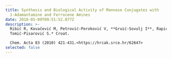 ```yaml
---
title: Synthesis and Biological Activity of Mannose Conjugates with
  1-Adamantamine and Ferrocene Amines
date: 2010-05-09T09:51:52.077Z
description: >-
  Ribić R, Kovačević M, Petrović-Peroković V, **Gruić-Sovulj I**, Rapić V,
  Tomić-Pisarović S.* Croat.

  Chem. Acta 83 (2010) 421-431.<https://hrcak.srce.hr/62647>
selected: false
---
```


